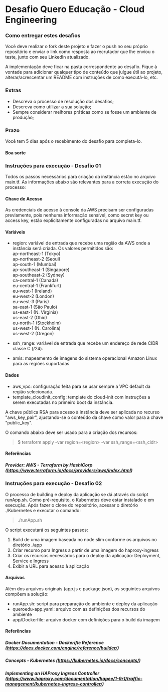 # Desafio Quero Educação - Cloud Engineering

### Como entregar estes desafios
Você deve realizar o fork deste projeto e fazer o push no seu próprio repositório e enviar o link como resposta ao recrutador que lhe enviou o teste, junto com seu LinkedIn atualizado.

A implementação deve ficar na pasta correspondente ao desafio. Fique à vontade para adicionar qualquer tipo de conteúdo que julgue útil ao projeto, alterar/acrescentar um README com instruções de como executá-lo, etc.

### Extras
- Descreva o processo de resolução dos desafios;
- Descreva como utilizar a sua solução;
- Sempre considerar melhores práticas como se fosse um ambiente de produção;

### Prazo
Você tem 5 dias após o recebimento do desafio para completa-lo.

#### Boa sorte

### Instruções para execução - Desafio 01
Todos os passos necessários para criação da instância estão no arquivo main.tf.
As informações abaixo são relevantes para a correta execução do processo:

#### Chave de Acesso
As credenciais de acesso à console da AWS precisam ser configuradas previamente, pois nenhuma informação sensível, como secret key ou access key, estão explicitamente configuradas no arquivo main.tf.

#### Variáveis
  * region: variável de entrada que recebe uma região da AWS onde a instância será criada. Os valores permitidos são:<br>
    ap-northeast-1 (Tokyo)<br>
    ap-northeast-2 (Seoul)<br>
    ap-south-1 (Mumbai)<br>
    ap-southeast-1 (Singapore)<br>
    ap-southeast-2 (Sydney)<br>
    ca-central-1 (Canada)<br>
    eu-central-1 (Frankfurt)<br>
    eu-west-1 (Ireland)<br>
    eu-west-2 (London)<br>
    eu-west-3 (Paris)<br>
    sa-east-1 (São Paulo)<br>
    us-east-1 (N. Virginia)<br>
    us-east-2 (Ohio)<br>
    eu-north-1 (Stockholm)<br>
    us-west-1 (N. Carolina)<br>
    us-west-2 (Oregon)<br>

  * ssh_range: variável de entrada que recebe um endereço de rede CIDR classe C (/24).
  * amis: mapeamento de imagens do sistema operacional Amazon Linux para as regiões suportadas.
#### Dados
  * aws_vpc: configuração feita para se usar sempre a VPC default da região selecionada.
  * template_cloudinit_config: template do cloud-init com instruções a serem executadas no primeiro boot da instância.

A chave pública RSA para acesso à instância deve ser aplicada no recurso "aws_key_pair", ajustando-se o conteúdo da chave como valor para a chave "public_key".

O comando abaixo deve ser usado para a criação dos recursos:<br>
  > $ terraform apply -var region=\<region\> -var ssh_range=\<ssh_cidr\>

#### Referências
##### Provider: AWS - Terraform by HashiCorp (https://www.terraform.io/docs/providers/aws/index.html)

### Instruções para execução - Desafio 02
O processo de building e deploy da aplicação se dá através do script runApp.sh. Como pré-requisito, o Kubernetes deve estar instalado e em execução. Após fazer o clone do repositório, acessar o diretório ./Kubernetes e executar o comando:
> ./runApp.sh

O script executará os seguintes passos:
1. Build de uma imagem baseada no node:slim conforme os arquivos no diretório ./app
2. Criar recurso para Ingress a partir de uma imagem do haproxy-ingress
3. Criar os recursos necessários para o deploy da aplicação: Deployment, Service e Ingress
4. Exibir a URL para acesso à aplicação

#### Arquivos
Além dos arquivos originais (app.js e package.json), os seguintes arquivos compõem a solução:
* runApp.sh: script para preparação do ambiente e deploy da aplicação
* queroedu-app.yaml: arquivo com as definições dos recursos do ambiente
* app/Dockerfile: arquivo docker com definições para o build da imagem

#### Referências
##### Docker Documentation - Dockerifle Reference (https://docs.docker.com/engine/reference/builder/)
##### Concepts - Kubernetes (https://kubernetes.io/docs/concepts/)
##### Inplementing an HAProxy Ingress Controller (https://www.haproxy.com/documentation/hapee/1-9r1/traffic-management/kubernetes-ingress-controller/)
